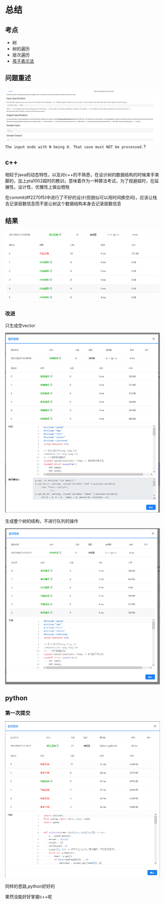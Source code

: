 # 总结
## 考点
+ 树
+ 树的遍历
+ 层次遍历
+ [孩子表示法](https://ednow.github.io/2021/03/04/%E7%8E%8B%E9%81%93-%E6%95%B0%E6%8D%AE%E7%BB%93%E6%9E%84/#%E5%AD%A9%E5%AD%90%E8%A1%A8%E7%A4%BA%E6%B3%95)

## 问题重述

![](https://raw.githubusercontent.com/ednow/cloudimg/main/githubio/20210625231516.png)
`The input ends with N being 0. That case must NOT be processed.`?

## c++
相较于java的动态特性，以及对c++的不熟悉，在设计树的数据结构的时候束手束脚的，加上pta1002超时的教训，意味着作为一种算法考试，为了规避超时，在延展性，设计性，优雅性上做出牺牲

在commit(#f2270f5)中进行了不好的设计(但貌似可以用时间换空间)，应该让栈去记录层数信息而不是让树这个数据结构本身去记录层数信息

## 结果
![](https://raw.githubusercontent.com/ednow/cloudimg/main/githubio/20210627010059.png)

### 改进
只生成空vector

![](https://raw.githubusercontent.com/ednow/cloudimg/main/githubio/20210627011114.png)

生成整个树的结构，不进行队列的操作

![](https://raw.githubusercontent.com/ednow/cloudimg/main/githubio/20210627011239.png)

## python
### 第一次提交
![](https://raw.githubusercontent.com/ednow/cloudimg/main/githubio/20210627212423.png)

同样的思路,python好好的

果然没能好好掌握c++呢
